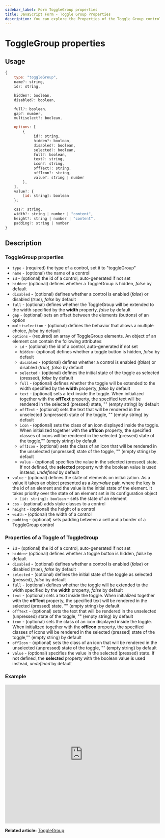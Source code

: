 ```yaml
---
sidebar_label: Form ToggleGroup properties
title: JavaScript Form - Toggle Group Properties 
description: You can explore the Properties of the Toggle Group control of Form in the documentation of the DHTMLX JavaScript UI library. Browse developer guides and API reference, try out code examples and live demos, and download a free 30-day evaluation version of DHTMLX Suite.
---
```


# ToggleGroup properties

## Usage

~~~js
{
    type: "toggleGroup",
    name?: string,
    id?: string,

    hidden?: boolean,
    disabled?: boolean,

    full?: boolean,
    gap?: number,
    multiselect?: boolean,

    options: [
        {
             id?: string,
             hidden?: boolean,
             disabled?: boolean,
             selected?: boolean,
             full?: boolean,
             text?: string,
             icon?: string,
             offText?: string,
             offIcon?: string,
             value?: string | number
        },
    ],
    value?: {
        [id: string]: boolean
    };

    css?: string,
    width?: string | number | "content",
    height?: string | number | "content",
    padding?: string | number
}
~~~

## Description

### ToggleGroup properties

- `type` - (required) the type of a control, set it to "toggleGroup"
- `name` - (optional) the name of a control
- `id` - (optional) the id of a control, auto-generated if not set
- `hidden`- (optional) defines whether a ToggleGroup is hidden, *false* by default
- `disabled` - (optional) defines whether a control is enabled (*false*) or disabled (*true*), *false* by default
- `full` - (optional) defines whether the ToggleGroup will be extended to the width specified by the **width** property, *false* by default
- `gap` - (optional) sets an offset between the elements (buttons) of an option
- `multiselection` - (optional) defines the behavior that allows a multiple choice, *false* by default
- `options` - (required) an array of ToggleGroup elements. An object of an element can contain the following attributes:
	- `id` - (optional) the id of a control, auto-generated if not set
	- `hidden`- (optional) defines whether a toggle button is hidden, *false* by default
	- `disabled` - (optional) defines whether a control is enabled (*false*) or disabled (*true*), *false* by default
	- `selected` - (optional) defines the initial state of the toggle as selected (pressed), *false* by default
	- `full` - (optional) defines whether the toggle will be extended to the width specified by the **width** property, *false* by default
	- `text` - (optional) sets a text inside the toggle. When initialized together with the **offText** property, the specified text will be rendered in the selected (pressed) state, "" (empty string) by default
	- `offText` - (optional) sets the text that will be rendered in the unselected (unpressed) state of the toggle, "" (empty string) by default
	- `icon` - (optional) sets the class of an icon displayed inside the toggle. When initialized together with the **offIcon** property, the specified classes of icons will be rendered in the selected (pressed) state of the toggle,"" (empty string) by default
	- `offIcon` - (optional) sets the class of an icon that will be rendered in the unselected (unpressed) state of the toggle, "" (empty string) by default
	- `value` - (optional) specifies the value in the selected (pressed) state. If not defined, the **selected** property with the boolean value is used instead, *undefined* by default
- `value` - (optional) defines the state of elements on initialization. As a value it takes an object presented as a *key:value* pair, where the key is the id of an element and the value is the initial state of the element. It takes priority over the state of an element set in its configuration object
	- `[id: string]: boolean` - sets the state of an element
- `css` - (optional) adds style classes to a control
- `height` - (optional) the height of a control
- `width` - (optional) the width of a control
- `padding` - (optional) sets padding between a cell and a border of a ToggleGroup control

### Properties of a Toggle of ToggleGroup

- `id` - (optional) the id of a control, auto-generated if not set
- `hidden`- (optional) defines whether a toggle button is hidden, *false* by default
- `disabled` - (optional) defines whether a control is enabled (*false*) or disabled (*true*), *false* by default
- `selected` - (optional) defines the initial state of the toggle as selected (pressed), *false* by default
- `full` - (optional) defines whether the toggle will be extended to the width specified by the **width** property, *false* by default
- `text` - (optional) sets a text inside the toggle. When initialized together with the **offText** property, the specified text will be rendered in the selected (pressed) state, "" (empty string) by default
- `offText` - (optional) sets the text that will be rendered in the unselected (unpressed) state of the toggle, "" (empty string) by default
- `icon` - (optional) sets the class of an icon displayed inside the toggle. When initialized together with the **offIcon** property, the specified classes of icons will be rendered in the selected (pressed) state of the toggle,"" (empty string) by default
- `offIcon` - (optional) sets the class of an icon that will be rendered in the unselected (unpressed) state of the toggle, "" (empty string) by default
- `value` - (optional) specifies the value in the selected (pressed) state. If not defined, the **selected** property with the boolean value is used instead, *undefined* by default

### Example

<iframe src="https://snippet.dhtmlx.com/yqi21ykr?mode=js" frameborder="0" class="snippet_iframe" width="100%" height="450"></iframe>

**Related article:** [ToggleGroup](form/togglegroup.md)

